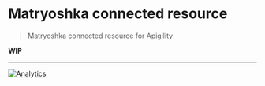Matryoshka connected resource
=============================

> Matryoshka connected resource for Apigility

**WIP**

---

[![Analytics](https://ga-beacon.appspot.com/UA-49657176-2/zf-apigility-matryoshka?flat)](https://github.com/igrigorik/ga-beacon)
